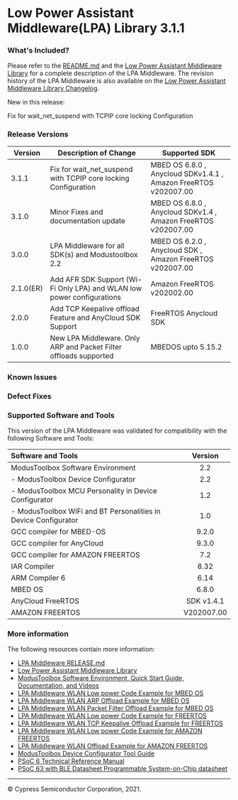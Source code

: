# Low Power Assistant Middleware(LPA) Library 3.1.1

### What's Included?

Please refer to the [README.md](./README.md) and the [Low Power Assistant Middleware Library](https://cypresssemiconductorco.github.io/lpa/lpa_api_reference_manual/html/index.html) for a complete description of the LPA Middleware.
The revision history of the LPA Middleware is also available on the [Low Power Assistant Middleware Library Changelog](https://cypresssemiconductorco.github.io/lpa/lpa_api_reference_manual/html/index.html#group_lpa_changelog).

New in this release:

Fix for wait_net_suspend with TCPIP core locking Configuration

### Release Versions

|  Version         | Description of Change                                                  | Supported SDK                                                  |
| ---------------- | ---------------------------------------------------------------------- | -------------------------------------------------------------- |
| 3.1.1            | Fix for wait_net_suspend with TCPIP core locking Configuration         | MBED OS 6.8.0 , Anycloud SDKv1.4.1 , Amazon FreeRTOS v202007.00  |
| 3.1.0            | Minor Fixes and documentation update                                   | MBED OS 6.8.0 , Anycloud SDKv1.4 , Amazon FreeRTOS v202007.00  |
| 3.0.0            | LPA Middleware for all SDK(s) and Modustoolbox 2.2                     | MBED OS 6.2.0 , Anycloud SDK , Amazon FreeRTOS v202007.00      |
| 2.1.0(ER)        | Add AFR SDK Support (Wi-Fi Only LPA) and WLAN low power configurations | Amazon FreeRTOS v202002.00                                     |
| 2.0.0            | Add TCP Keepalive offload Feature and AnyCloud SDK Support             | FreeRTOS Anycloud SDK                                          |
| 1.0.0            | New LPA Middleware. Only ARP and Packet Filter offloads supported      | MBEDOS upto 5.15.2                                             |


### Known Issues

### Defect Fixes

### Supported Software and Tools
This version of the LPA Middleware was validated for compatibility with the following Software and Tools:

| Software and Tools                                                        | Version   |
| :---                                                                      | :------:  |
| ModusToolbox Software Environment                                         |   2.2     |
| - ModusToolbox Device Configurator                                        |   2.2     |
| - ModusToolbox MCU Personality in Device Configurator                     |   1.2     |
| - ModusToolbox WiFi and BT Personalities in Device Configurator           |   1.0     |
| GCC compiler for MBED-OS                                                  |   9.2.0   |
| GCC compiler for AnyCloud                                                 |   9.3.0   |
| GCC compiler for AMAZON FREERTOS                                          |   7.2     |
| IAR Compiler                                                              |   8.32    |
| ARM Compiler 6                                                            |   6.14    |
| MBED OS                                                                   |   6.8.0   |
| AnyCloud FreeRTOS                                                         | SDK v1.4.1|
| AMAZON FREERTOS                                                           | V202007.00|

### More information
The following resources contain more information:
* [LPA Middleware RELEASE.md](./RELEASE.md)
* [Low Power Assistant Middleware Library](https://cypresssemiconductorco.github.io/lpa/lpa_api_reference_manual/html/index.html)
* [ModusToolbox Software Environment, Quick Start Guide, Documentation, and Videos](https://www.cypress.com/products/modustoolbox-software-environment)
* [LPA Middleware WLAN Low power Code Example for MBED OS](https://github.com/cypresssemiconductorco/mbed-os-example-wlan-lowpower)
* [LPA Middleware WLAN ARP Offload Example for MBED OS](https://github.com/cypresssemiconductorco/mbed-os-example-wlan-offload-arp)
* [LPA Middleware WLAN Packet Filter Offload Example for MBED OS](https://github.com/cypresssemiconductorco/mbed-os-example-wlan-offload-packet-filter)
* [LPA Middleware WLAN Low power Code Example for FREERTOS](https://github.com/cypresssemiconductorco/mtb-example-anycloud-wlan-lowpower)
* [LPA Middleware WLAN TCP Keepalive Offload Example for FREERTOS](https://github.com/cypresssemiconductorco/mtb-example-anycloud-offload-tcp-keepalive)
* [LPA Middleware WLAN Low power Code Example for AMAZON FREERTOS](https://github.com/cypresssemiconductorco/afr-example-wlan-lowpower)
* [LPA Middleware WLAN Offload Example for AMAZON FREERTOS](https://github.com/cypresssemiconductorco/afr-example-wlan-offloads)
* [ModusToolbox Device Configurator Tool Guide](https://www.cypress.com/ModusToolboxDeviceConfig)
* [PSoC 6 Technical Reference Manual](https://www.cypress.com/documentation/technical-reference-manuals/psoc-6-mcu-psoc-63-ble-architecture-technical-reference)
* [PSoC 63 with BLE Datasheet Programmable System-on-Chip datasheet](http://www.cypress.com/ds218787)
  
---
© Cypress Semiconductor Corporation, 2021.
